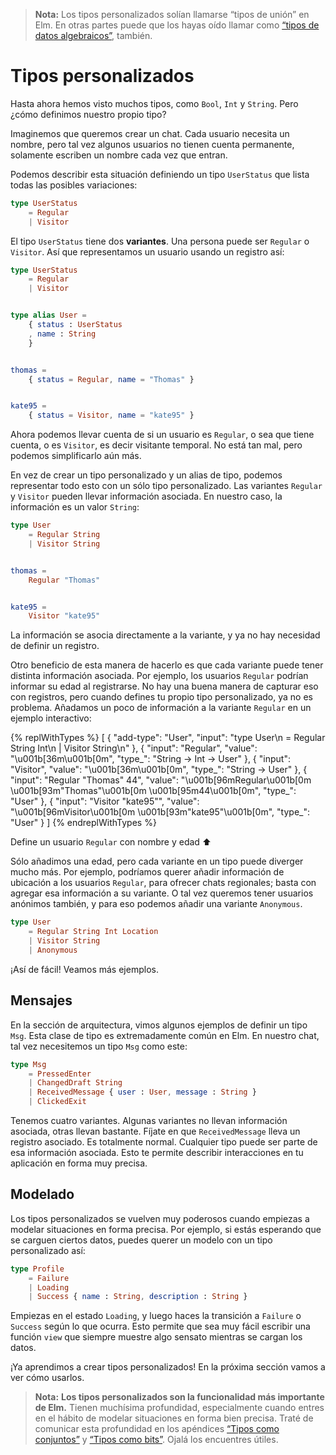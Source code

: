 > **Nota:** Los tipos personalizados solían llamarse “tipos de unión” en Elm. En otras partes puede que los hayas oído llamar como [“tipos de datos algebraicos”](https://es.wikipedia.org/wiki/Tipo_de_dato_algebraico), también.

# Tipos personalizados

Hasta ahora hemos visto muchos tipos, como `Bool`, `Int` y `String`. Pero ¿cómo definimos nuestro propio tipo?

Imaginemos que queremos crear un chat. Cada usuario necesita un nombre, pero tal vez algunos usuarios no tienen cuenta permanente, solamente escriben un nombre cada vez que entran.

Podemos describir esta situación definiendo un tipo `UserStatus` que lista todas las posibles variaciones:

```elm
type UserStatus
    = Regular
    | Visitor
```

El tipo `UserStatus` tiene dos **variantes**. Una persona puede ser `Regular` o `Visitor`. Así que representamos un usuario usando un registro así:

```elm
type UserStatus
    = Regular
    | Visitor


type alias User =
    { status : UserStatus
    , name : String
    }


thomas =
    { status = Regular, name = "Thomas" }


kate95 =
    { status = Visitor, name = "kate95" }
```

Ahora podemos llevar cuenta de si un usuario es `Regular`, o sea que tiene cuenta, o es `Visitor`, es decir visitante temporal. No está tan mal, pero podemos simplificarlo aún más.

En vez de crear un tipo personalizado y un alias de tipo, podemos representar todo esto con un sólo tipo personalizado. Las variantes `Regular` y `Visitor` pueden llevar información asociada. En nuestro caso, la información es un valor `String`:

```elm
type User
    = Regular String
    | Visitor String


thomas =
    Regular "Thomas"


kate95 =
    Visitor "kate95"
```

La información se asocia directamente a la variante, y ya no hay necesidad de definir un registro.

Otro beneficio de esta manera de hacerlo es que cada variante puede tener distinta información asociada. Por ejemplo, los usuarios `Regular` podrían informar su edad al registrarse. No hay una buena manera de capturar eso con registros, pero cuando defines tu propio tipo personalizado, ya no es problema. Añadamos un poco de información a la variante `Regular` en un ejemplo interactivo:

<!-- prettier-ignore-start -->
{% replWithTypes %}
[
  {
    "add-type": "User",
    "input": "type User\n  = Regular String Int\n  | Visitor String\n"
  },
  {
    "input": "Regular",
    "value": "\u001b[36m<function>\u001b[0m",
    "type_": "String -> Int -> User"
  },
  {
    "input": "Visitor",
    "value": "\u001b[36m<function>\u001b[0m",
    "type_": "String -> User"
  },
  {
    "input": "Regular \"Thomas\" 44",
    "value": "\u001b[96mRegular\u001b[0m \u001b[93m\"Thomas\"\u001b[0m \u001b[95m44\u001b[0m",
    "type_": "User"
  },
  {
    "input": "Visitor \"kate95\"",
    "value": "\u001b[96mVisitor\u001b[0m \u001b[93m\"kate95\"\u001b[0m",
    "type_": "User"
  }
]
{% endreplWithTypes %}
<!-- prettier-ignore-end -->

Define un usuario `Regular` con nombre y edad ⬆️

Sólo añadimos una edad, pero cada variante en un tipo puede diverger mucho más. Por ejemplo, podríamos querer añadir información de ubicación a los usuarios `Regular`, para ofrecer chats regionales; basta con agregar esa información a su variante. O tal vez queremos tener usuarios anónimos también, y para eso podemos añadir una variante `Anonymous`.

```elm
type User
    = Regular String Int Location
    | Visitor String
    | Anonymous
```

¡Así de fácil! Veamos más ejemplos.

## Mensajes

En la sección de arquitectura, vimos algunos ejemplos de definir un tipo `Msg`. Esta clase de tipo es extremadamente común en Elm. En nuestro chat, tal vez necesitemos un tipo `Msg` como este:

```elm
type Msg
    = PressedEnter
    | ChangedDraft String
    | ReceivedMessage { user : User, message : String }
    | ClickedExit
```

Tenemos cuatro variantes. Algunas variantes no llevan información asociada, otras llevan bastante. Fíjate en que `ReceivedMessage` lleva un registro asociado. Es totalmente normal. Cualquier tipo puede ser parte de esa información asociada. Esto te permite describir interacciones en tu aplicación en forma muy precisa.

## Modelado

Los tipos personalizados se vuelven muy poderosos cuando empiezas a modelar situaciones en forma precisa. Por ejemplo, si estás esperando que se carguen ciertos datos, puedes querer un modelo con un tipo personalizado así:

```elm
type Profile
    = Failure
    | Loading
    | Success { name : String, description : String }
```

Empiezas en el estado `Loading`, y luego haces la transición a `Failure` o `Success` según lo que ocurra. Esto permite que sea muy fácil escribir una función `view` que siempre muestre algo sensato mientras se cargan los datos.

¡Ya aprendimos a crear tipos personalizados! En la próxima sección vamos a ver cómo usarlos.

> **Nota:** **Los tipos personalizados son la funcionalidad más importante de Elm.** Tienen muchísima profundidad, especialmente cuando entres en el hábito de modelar situaciones en forma bien precisa. Traté de comunicar esta profundidad en los apéndices [“Tipos como conjuntos”](/appendix/types_as_sets.html) y [“Tipos como bits”](/appendix/types_as_bits.html). Ojalá los encuentres útiles.
